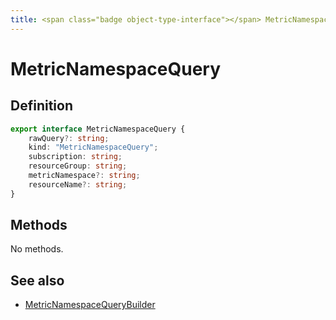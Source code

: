 ```yaml
---
title: <span class="badge object-type-interface"></span> MetricNamespaceQuery
---
```

# <span class="badge object-type-interface"></span> MetricNamespaceQuery

## Definition

```typescript
export interface MetricNamespaceQuery {
	rawQuery?: string;
	kind: "MetricNamespaceQuery";
	subscription: string;
	resourceGroup: string;
	metricNamespace?: string;
	resourceName?: string;
}

```
## Methods

No methods.
## See also

 * <span class="badge builder"></span> [MetricNamespaceQueryBuilder](./builder-MetricNamespaceQueryBuilder.md)
